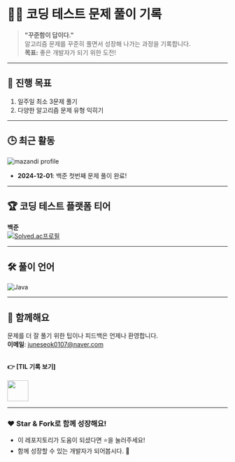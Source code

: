 # 🧑‍💻 **코딩 테스트 문제 풀이 기록**

> **"꾸준함이 답이다."**  
> 알고리즘 문제를 꾸준히 풀면서 성장해 나가는 과정을 기록합니다.  
> **목표:** 좋은 개발자가 되기 위한 도전!  

---

## 🚀 **진행 목표**

1. 일주일 최소 3문제 풀기  
2. 다양한 알고리즘 문제 유형 익히기  

---

## 🕒 **최근 활동**
![mazandi profile](http://mazandi.herokuapp.com/api?handle=ddww66&theme=warm)
<br>
- **2024-12-01**: 백준 첫번째 문제 풀이 완료!  
---

## 🏆 **코딩 테스트 플랫폼 티어**

**백준** <br>
[![Solved.ac프로필](http://mazassumnida.wtf/api/v2/generate_badge?boj=ddww66)](https://solved.ac/ddww66)

---

## 🛠️ **풀이 언어**

![Java](https://img.shields.io/badge/Java-007396?style=for-the-badge&logo=java&logoColor=white) 

---

## 🙌 **함께해요**

문제를 더 잘 풀기 위한 팁이나 피드백은 언제나 환영합니다.  
**이메일**: juneseok0107@naver.com  
<br>

**👉 [TIL 기록 보기]** <br><br>
  [<img src="https://cdn.jsdelivr.net/gh/devicons/devicon@latest/icons/notion/notion-original.svg" width="48px" height="48px"/>](https://flax-moat-573.notion.site/14869cbba39480d2a2e2cc55cdcd6393?pvs=4)
  
---

### ❤️ **Star & Fork로 함께 성장해요!**

- 이 레포지토리가 도움이 되셨다면 ⭐️을 눌러주세요!  
- 함께 성장할 수 있는 개발자가 되어봅시다. 🚀  
